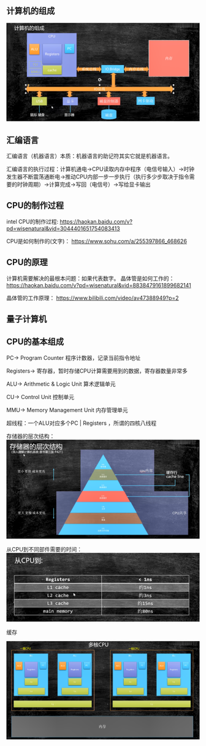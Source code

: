 ## 计算机的组成

![image-20210117180052602](操作系统.assets/image-20210117180052602.png)

## 汇编语言

汇编语言（机器语言）本质：机器语言的助记符其实它就是机器语言。

汇编语言的执行过程：计算机通电->CPU读取内存中程序（电信号输入）->时钟发生器不断震荡通断电->推动CPU内部一步一步执行（执行多少步取决于指令需要的时钟周期）->计算完成->写回（电信号）->写给显卡输出

## CPU的制作过程

intel CPU的制作过程:
https://haokan.baidu.com/v?pd=wisenatural&vid=3044401651754083413

CPU是如何制作的(文字)：
https://www.sohu.com/a/255397866_468626

## CPU的原理

计算机需要解决的最根本问题：如果代表数字。
晶体管是如何工作的：
https://haokan.baidu.com/v?pd=wisenatural&vid=8838479161899682141

晶体管的工作原理：
https://www.bilibili.com/video/av47388949?p=2

## 量子计算机

## CPU的基本组成

PC-> Program Counter 程序计数器，记录当前指令地址

Registers-> 寄存器，暂时存储CPU计算需要用到的数据，寄存器数量非常多

ALU-> Arithmetic & Logic Unit 算术逻辑单元

CU-> Control Unit 控制单元

MMU-> Memory Management Unit 内存管理单元



超线程：一个ALU对应多个PC | Registers ，所谓的四核八线程

存储器的层次结构：
![image-20210117192635830](操作系统.assets/image-20210117192635830.png)

从CPU到不同部件需要的时间：
![image-20210117192837132](操作系统.assets/image-20210117192837132.png)

缓存

![image-20210117193051023](操作系统.assets/image-20210117193051023.png)